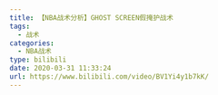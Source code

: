 ```yaml
---
title: 【NBA战术分析】GHOST SCREEN假掩护战术
tags:
  - 战术
categories:
  - NBA战术
type: bilibili
date: 2020-03-31 11:33:24
url: https://www.bilibili.com/video/BV1Yi4y1b7kK/
---
```


<!-- more -->